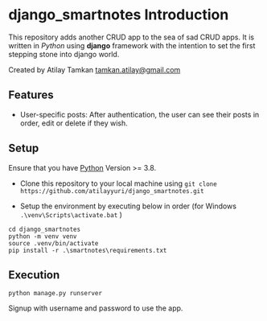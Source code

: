 # django_smartnotes Introduction

This repository adds another CRUD app to the sea of sad CRUD apps. It is written in *Python* using **django** framework with the intention to set the first stepping stone into django world.

Created by Atilay Tamkan <tamkan.atilay@gmail.com>

## Features

- User-specific posts: After authentication, the user can see their posts in order, edit or delete if they wish.

## Setup

Ensure that you have [Python](https://www.python.org/downloads/) Version >= 3.8.

- Clone this repository to your local machine using ```git clone https://github.com/atilayyuri/django_smartnotes.git```

- Setup the environment by executing below in order (for Windows ```.\venv\Scripts\activate.bat``` )
```
cd django_smartnotes
python -m venv venv
source .venv/bin/activate
pip install -r .\smartnotes\requirements.txt
``` 

## Execution
```
python manage.py runserver
```

Signup with username and password to use the app. 

    


